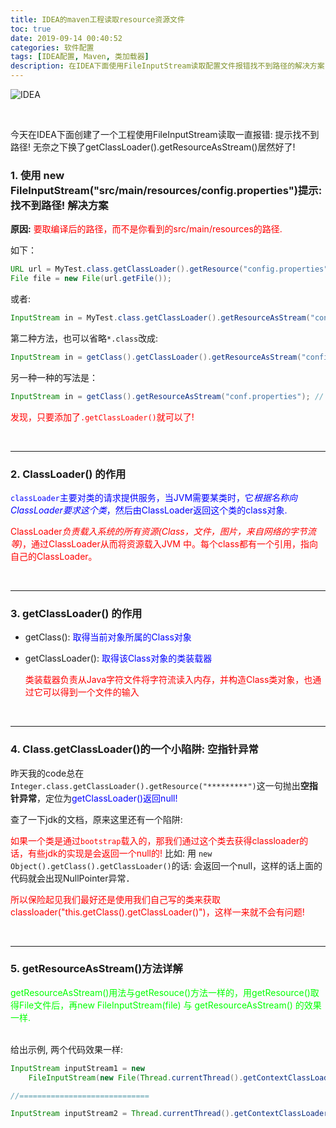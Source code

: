 ```yaml
---
title: IDEA的maven工程读取resource资源文件
toc: true
date: 2019-09-14 00:40:52
categories: 软件配置
tags: [IDEA配置, Maven, 类加载器]
description: 在IDEA下面使用FileInputStream读取配置文件报错找不到路径的解决方案 
---
```


![IDEA](https://timgsa.baidu.com/timg?image&quality=80&size=b9999_10000&sec=1568403519047&di=16c7d622b37f6e05c091295037190479&imgtype=0&src=http%3A%2F%2Fimg.52jbj.com%2Fd%2Ffile%2F170408%2F201704080048591464.png)

<br/>

今天在IDEA下面创建了一个工程使用FileInputStream读取一直报错: 提示找不到路径! 无奈之下换了getClassLoader().getResourceAsStream()居然好了!

<!--more-->

### 1. 使用 new FileInputStream("src/main/resources/config.properties")提示:找不到路径! 解决方案

**原因:** <font color="#ff0000">要取编译后的路径，而不是你看到的src/main/resources的路径. </font>

如下：

```java
URL url = MyTest.class.getClassLoader().getResource("config.properties");
File file = new File(url.getFile());
```

或者:

```java
InputStream in = MyTest.class.getClassLoader().getResourceAsStream("config.properties");
```

第二种方法，也可以省略`*.class`改成:

```java
InputStream in = getClass().getClassLoader().getResourceAsStream("config.properties");
```

另一种一种的写法是：

```java
InputStream in = getClass().getResourceAsStream("conf.properties"); // 无法获取到!
```

<font color="#ff0000">发现，只要添加了`.getClassLoader()`就可以了!</font>

<br/>

-------------------------------------------



### 2. ClassLoader() 的作用

<font color="#0000ff">`classLoader`主要对类的请求提供服务，当JVM需要某类时，它*根据名称向ClassLoader要求这个类*，然后由ClassLoader返回这个类的class对象.</font>

<font color="#ff0000">ClassLoader*负责载入系统的所有资源(Class，文件，图片，来自网络的字节流等)*，通过ClassLoader从而将资源载入JVM 中。每个class都有一个引用，指向自己的ClassLoader。</font>

<br/>

--------------------------------------



### 3. getClassLoader() 的作用

-   getClass(): <font color="#0000ff">取得当前对象所属的Class对象</font>

-   getClassLoader(): <font color="#0000ff">取得该Class对象的类装载器</font>

    <font color="#ff0000">类装载器负责从Java字符文件将字符流读入内存，并构造Class类对象，也通过它可以得到一个文件的输入</font>

<br/>

-----------------------



### 4. Class.getClassLoader()的一个小陷阱: 空指针异常

昨天我的code总在`Integer.class.getClassLoader().getResource("*********")`这一句抛出**空指针异常**，定位为<font color="#0000ff">getClassLoader()返回null!</font>

查了一下jdk的文档，原来这里还有一个陷阱: 

<font color="#ff0000">如果一个类是通过`bootstrap`载入的，那我们通过这个类去获得classloader的话，有些jdk的实现是会返回一个null的!</font>  比如: 用 `new  Object().getClass().getClassLoader()`的话: 会返回一个null，这样的话上面的代码就会出现NullPointer异常．

<font color="#ff0000">所以保险起见我们最好还是使用我们自己写的类来获取classloader("this.getClass().getClassLoader()")，这样一来就不会有问题!</font>

<br/>

------------------------------



### 5. getResourceAsStream()方法详解

<font color="#00ff00">getResourceAsStream()用法与getResouce()方法一样的，用getResource()取得File文件后，再new FileInputStream(file) 与 getResourceAsStream() 的效果一样.</font>

<br/>给出示例, 两个代码效果一样:

```java
InputStream inputStream1 = new 
    FileInputStream(new File(Thread.currentThread().getContextClassLoader().getResource("test.txt").getFile()));

//=============================

InputStream inputStream2 = Thread.currentThread().getContextClassLoader().getResourceAsStream("test.txt");
```

